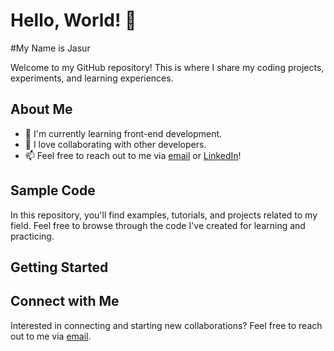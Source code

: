 # Hello, World! 👋
#My Name is Jasur

Welcome to my GitHub repository! This is where I share my coding projects, experiments, and learning experiences.

## About Me

- 🌱 I'm currently learning front-end development.
- 👯 I love collaborating with other developers.
- 📫 Feel free to reach out to me via [email](mailto:your_email@example.com) or [LinkedIn](https://www.linkedin.com/in/your_profile/)!

## Sample Code

In this repository, you'll find examples, tutorials, and projects related to my field. Feel free to browse through the code I've created for learning and practicing.

## Getting Started

## Connect with Me

Interested in connecting and starting new collaborations? Feel free to reach out to me via [email](mailto:ha7dar0v@gmail.com).

